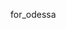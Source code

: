 <html>
	
<head>
	<title> Odessa Emmanuelle Thompson </title>
	<link rel="stylesheet" type="text/css" href="main.css">
<head>

<nav>
</nav>

<body>
    <p class="textmain" >for_odessa</p>
</body>

</html>



